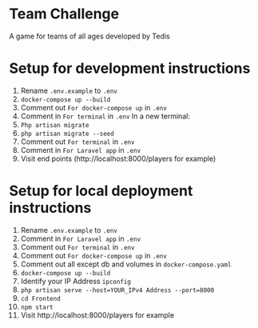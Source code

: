 # Team Challenge
A game for teams of all ages developed by Tedis

# Setup for development instructions
1. Rename `.env.example` to `.env`
2. `docker-compose up --build`
3. Comment out `For docker-compose up` in `.env`
4. Comment in `For terminal` in `.env`
    In a new terminal:
4. `Php artisan migrate`
5. `php artisan migrate --seed`
6. Comment out `For terminal` in `.env`
7. Comment in `For Laravel app` in `.env`
8. Visit end points (http://localhost:8000/players for example)

# Setup for local deployment instructions
1. Rename `.env.example` to `.env`
2. Comment in `For Laravel app` in `.env`
3. Comment out `For terminal` in `.env`
4. Comment out `For docker-compose up` in `.env`
5. Comment out all except db and volumes in `docker-compose.yaml`
6. `docker-compose up --build`
7. Identify your IP Address `ipconfig`
8. `php artisan serve --host=YOUR_IPv4 Address --port=8000`
9. `cd Frontend`
10. `npm start`
11. Visit http://localhost:8000/players for example
